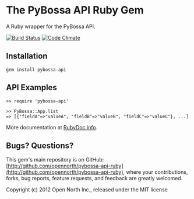 # The PyBossa API Ruby Gem

A Ruby wrapper for the PyBossa API.

[![Build Status](https://secure.travis-ci.org/opennorth/pybossa-api-ruby.png)](http://travis-ci.org/opennorth/pybossa-api-ruby)
[![Code Climate](https://codeclimate.com/badge.png)](https://codeclimate.com/github/opennorth/pybossa-api-ruby)

## Installation

    gem install pybossa-api

## API Examples

    >> require 'pybossa-api'

    >> PyBossa::App.list
    => [{"fieldA"=>"valueA", "fieldB"=>"valueB", "fieldC"=>"valueC"}, ...]

More documentation at [RubyDoc.info](http://rdoc.info/gems/pybossa-api/PyBossa/API).

## Bugs? Questions?

This gem's main repository is on GitHub: [http://github.com/opennorth/pybossa-api-ruby](http://github.com/opennorth/pybossa-api-ruby), where your contributions, forks, bug reports, feature requests, and feedback are greatly welcomed.

Copyright (c) 2012 Open North Inc., released under the MIT license
